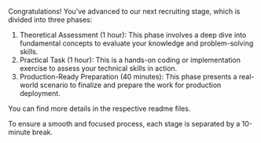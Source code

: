 Congratulations! You've advanced to our next recruiting stage, which is divided into three phases:

1. Theoretical Assessment (1 hour): This phase involves a deep dive into fundamental concepts to evaluate your knowledge and problem-solving skills.
2. Practical Task (1 hour): This is a hands-on coding or implementation exercise to assess your technical skills in action.
3. Production-Ready Preparation (40 minutes): This phase presents a real-world scenario to finalize and prepare the work for production deployment.

You can find more details in the respective readme files.

To ensure a smooth and focused process, each stage is separated by a 10-minute break.